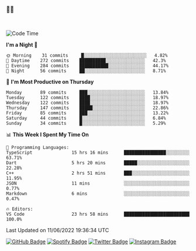 ### 🤙🍺

<!-- <a href="https://github-readme-stats.vercel.app/api?username=hzak2xx&count_private=true&show_icons=true&theme=dracula">
  <img align="center" src="https://github-readme-stats.vercel.app/api?username=hzak2xx&count_private=true&show_icons=true&theme=dracula" />
</a>
</br> -->
</br>

<!--START_SECTION:waka-->
![Code Time](http://img.shields.io/badge/Code%20Time-0%20secs-blue)

**I'm a Night 🦉** 

```text
🌞 Morning    31 commits     █░░░░░░░░░░░░░░░░░░░░░░░░   4.82% 
🌆 Daytime    272 commits    ██████████░░░░░░░░░░░░░░░   42.3% 
🌃 Evening    284 commits    ███████████░░░░░░░░░░░░░░   44.17% 
🌙 Night      56 commits     ██░░░░░░░░░░░░░░░░░░░░░░░   8.71%

```
📅 **I'm Most Productive on Thursday** 

```text
Monday       89 commits     ███░░░░░░░░░░░░░░░░░░░░░░   13.84% 
Tuesday      122 commits    ████░░░░░░░░░░░░░░░░░░░░░   18.97% 
Wednesday    122 commits    ████░░░░░░░░░░░░░░░░░░░░░   18.97% 
Thursday     147 commits    █████░░░░░░░░░░░░░░░░░░░░   22.86% 
Friday       85 commits     ███░░░░░░░░░░░░░░░░░░░░░░   13.22% 
Saturday     44 commits     █░░░░░░░░░░░░░░░░░░░░░░░░   6.84% 
Sunday       34 commits     █░░░░░░░░░░░░░░░░░░░░░░░░   5.29%

```


📊 **This Week I Spent My Time On** 

```text
💬 Programming Languages: 
TypeScript               15 hrs 16 mins      ████████████████░░░░░░░░░   63.71% 
Dart                     5 hrs 20 mins       █████░░░░░░░░░░░░░░░░░░░░   22.28% 
C++                      2 hrs 51 mins       ███░░░░░░░░░░░░░░░░░░░░░░   11.95% 
JSON                     11 mins             ░░░░░░░░░░░░░░░░░░░░░░░░░   0.77% 
Markdown                 6 mins              ░░░░░░░░░░░░░░░░░░░░░░░░░   0.47%

🔥 Editors: 
VS Code                  23 hrs 58 mins      █████████████████████████   100.0%

```


 Last Updated on 11/06/2022 19:36:34 UTC
<!--END_SECTION:waka-->

[![GitHub Badge](https://img.shields.io/badge/GitHub-100000?style=for-the-badge&logo=github&logoColor=white)](https://github.com/hzak2xx)
[![Spotify Badge](https://img.shields.io/badge/Spotify-1ED760?&style=for-the-badge&logo=spotify&logoColor=white)](https://open.spotify.com/user/uf90s6sbbh75a1mt44clkhkvf)
[![Twitter Badge](https://img.shields.io/badge/Twitter-1DA1F2?style=for-the-badge&logo=twitter&logoColor=white)](https://twitter.com/hzak2xx)
[![Instagram Badge](https://img.shields.io/badge/Instagram-E4405F?style=for-the-badge&logo=instagram&logoColor=white)](https://www.instagram.com/hzak2xx/)
